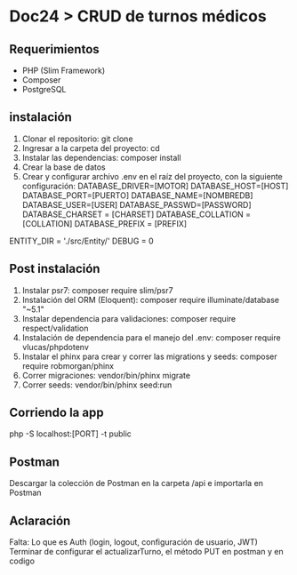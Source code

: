 # Doc24 > CRUD de turnos médicos

## Requerimientos

- PHP (Slim Framework)
- Composer
- PostgreSQL

## instalación

1. Clonar el repositorio: 
git clone <repository-url>
2. Ingresar a la carpeta del proyecto: 
cd <project-directory>
3. Instalar las dependencias: 
composer install
4. Crear la base de datos
5. Crear y configurar archivo .env en el raíz del proyecto, con la siguiente configuración:
DATABASE_DRIVER=[MOTOR]
DATABASE_HOST=[HOST]
DATABASE_PORT=[PUERTO]
DATABASE_NAME=[NOMBREDB]
DATABASE_USER=[USER]
DATABASE_PASSWD=[PASSWORD]
DATABASE_CHARSET = [CHARSET]
DATABASE_COLLATION = [COLLATION]
DATABASE_PREFIX = [PREFIX]

ENTITY_DIR = './src/Entity/'
DEBUG      = 0

## Post instalación

1. Instalar psr7: 
composer require slim/psr7
2. Instalación del ORM (Eloquent):
composer require illuminate/database "~5.1"
3. Instalar dependencia para validaciones: 
composer require respect/validation
4. Instalación de dependencia para el manejo del .env: 
composer require vlucas/phpdotenv
5. Instalar el phinx para crear y correr las migrations y seeds: 
composer require robmorgan/phinx
6. Correr migraciones: 
vendor/bin/phinx migrate
7. Correr seeds:
vendor/bin/phinx seed:run

## Corriendo la app

php -S localhost:[PORT] -t public

## Postman

Descargar la colección de Postman en la carpeta /api e importarla en Postman

## Aclaración

Falta:
Lo que es Auth (login, logout, configuración de usuario, JWT) 
Terminar de configurar el actualizarTurno, el método PUT en postman y en codigo


